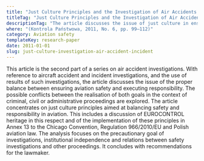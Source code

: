 ```yaml
---
title: "Just Culture Principles and the Investigation of Air Accidents and Incidents (in Polish)"
titleTag: "Just Culture Principles and the Investigation of Air Accidents"
descriptionTag: "The article discusses the issue of just culture in ensuring aviation safety and executing responsibility"
where: "(Kontrola Państwowa, 2011, No. 6, pp. 99–112)"
category: Aviation safety
templateKey: research-paper
date: 2011-01-01
slug: just-culture-investigation-air-accident-incident
---
```


This article is the second part of a series on air accident investigations. With reference to aircraft accident and incident investigations, and the use of results of such investigations, the article discusses the issue of the proper balance between ensuring aviation safety and executing responsibility. The possible conflicts between the realisation of both goals in the context of criminal, civil or administrative proceedings are explored. The article concentrates on just culture principles aimed at balancing safety and responsibility in aviation. This includes a discussion of EUROCONTROL heritage in this respect and of the implementation of these principles in Annex 13 to the Chicago Convention, Regulation 966/2010/EU and Polish aviation law. The analysis focuses on the precautionary goal of investigations, institutional independence and relations between safety investigations and other proceedings. It concludes with recommendations for the lawmaker.
